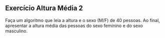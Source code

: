 ## Exercício Altura Média 2
Faça um algoritmo que leia a altura e o sexo (M/F) de 40 pessoas. Ao final, apresentar a altura média das pessoas do sexo feminino e do sexo masculino.